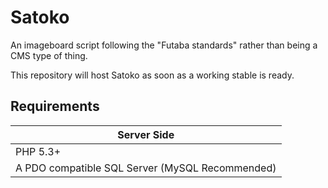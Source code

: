 Satoko
======

An imageboard script following the "Futaba standards" rather than being a CMS type of thing.

This repository will host Satoko as soon as a working stable is ready.

## Requirements

| Server Side |
| ----------- |
| PHP 5.3+ |
| A PDO compatible SQL Server (MySQL Recommended) |

